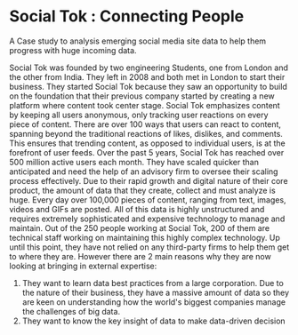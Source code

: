 # Social Tok : Connecting People 
A Case study to analysis emerging social media site data to help them progress with huge incoming data.

Social Tok was founded by two engineering Students, one  from London and the other from India. They left in 2008 and both met in London to start their business. They started Social Tok because they saw an opportunity to  build on the foundation that their previous company started by creating a new platform where  content took center stage. Social Tok emphasizes content by keeping all users anonymous, only tracking user reactions on every piece of content. There are over 100 ways that users can  react to content, spanning beyond the traditional reactions of likes, dislikes, and comments.  This ensures that trending content, as opposed to individual users, is at the forefront of user  feeds.   Over the past 5 years, Social Tok has reached over 500 million active users each month.  They have scaled quicker than anticipated and need the help of an advisory firm to oversee  their scaling process effectively.   Due to their rapid growth and digital nature of their core product, the amount of data that they  create, collect and must analyze is huge. Every day over 100,000 pieces of content, ranging from text, images, videos and GIFs are posted. All of this data is highly unstructured and requires extremely sophisticated and expensive technology to manage and maintain. Out of the 250 people working at Social Tok, 200 of them are technical staff working on maintaining this highly complex technology.  Up until this point, they have not relied on any third-party firms to help them get to where they are. However there are 2 main reasons why they are now looking at bringing in external expertise: 
1)	They want to learn data best practices from a large corporation. Due to the nature of their business, they have a massive amount of data so they are keen on understanding how the world's biggest companies manage the challenges of big data.  
2)	They want to know the key insight of data to make data-driven decision

